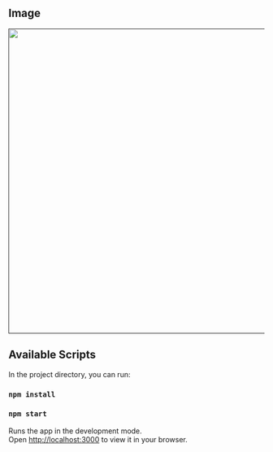## Image
<p align="center">
  <a href="">
    <img src="https://github.com/user-attachments/assets/2b91fcc2-81c8-442d-ac6c-3fb39536b12c" width="600px"/>
  </a>
</p>

## Available Scripts

In the project directory, you can run:

### `npm install`
### `npm start`

Runs the app in the development mode.\
Open [http://localhost:3000](http://localhost:3000) to view it in your browser.
